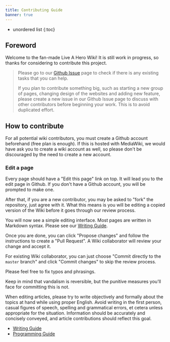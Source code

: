 ```yaml
---
title: Contributing Guide
banner: true
---
```


* unordered list
{:toc}

## Foreword

Welcome to the fan-made Live A Hero Wiki! It is still work in progress, so thanks for considering to contribute
this project.

> Please go to our [Github Issue](https://github.com/liveahero-wiki/liveahero-wiki.github.io/issues) page to check if there is any existing tasks that you can help.
>
> If you plan to contribute something big, such as starting a new group of pages, changing design of the websites and adding new feature, please create a new issue in our Github Issue page to discuss with other contributors before beginning your work. This is to avoid duplicated effort.

## How to contribute

For all potential wiki contributors, you must create a Github account beforehand (free plan is enough).
If this is hosted with MediaWiki, we would have ask you to create a wiki account as well, so please don't
be discouraged by the need to create a new account.

### Edit a page

Every page should have a "Edit this page" link on top. It will lead you to the edit page in Github. If you don't have a Github account, you will be prompted to make one.

After that, if you are a new contributor, you may be asked to "fork" the repository, just agree with it. What this means is you will be editing a copied version of the Wiki before it goes through our review process.

You will now see a simple editing interface. Most pages are written in Markdown syntax. Please see our [Writing Guide](/contributing/writing/).

Once you are done, you can click "Propose changes" and follow the instructions to create a "Pull Request". A Wiki collaborator will review your change and accept it.

For existing Wiki collaborator, you can just choose "Commit directly to the `master` branch" and click "Commit changes" to skip the review process.

Please feel free to fix typos and phrasings.

Keep in mind that vandalism is reversible, but the punitive measures you'll face for committing this is not.

When editing articles, please try to write objectively and formally about the topics at hand while using proper English. Avoid writing in the first person, casual figures of speech, spelling and grammatical errors, et cetera unless appropriate for the situation. Information should be accurately and concisely conveyed, and article contributions should reflect this goal.

- [Writing Guide](/contributing/writing/)
- [Programming Guide](/contributing/programming/)

<!--
## More instructions on specific task

### Create page for new Hero `/charas/:name/`

1. Under `_charas/` directory, [create a new `name.md` file](https://github.com/liveahero-wiki/liveahero-wiki.github.io/new/master/_charas).  See [Hero file name convention](#hero-file-name-convention).
2. Copy the content of [akashi's page](https://raw.githubusercontent.com/liveahero-wiki/liveahero-wiki.github.io/master/_charas/akashi.md) into this file and edit accordingly.

#### Hero file name convention

- `name` should be lowercase of English name in official trailer.
- For single-word English name like `Akashi`, file name will be `akashi.md`
- For multi-word English name like `Polaris Mask`, replace whitespace with underscore (`_`), so it becomes `polaris_mask.md`.
- For name with `&` like `Kouki & Sirius`, replace `&` with `and`, so it becomes `kouki_and_sirius.md`.
-->
